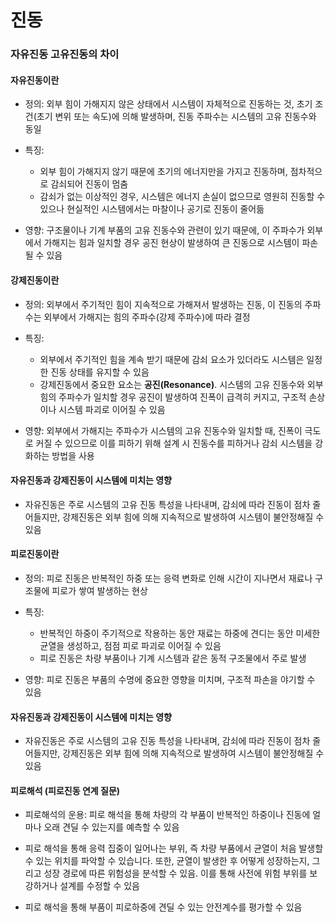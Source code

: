 # 진동

### 자유진동 고유진동의 차이

#### 자유진동이란

- 정의: 외부 힘이 가해지지 않은 상태에서 시스템이 자체적으로 진동하는 것, 초기 조건(초기 변위 또는 속도)에 의해 발생하며, 진동 주파수는 시스템의 고유 진동수와 동일

- 특징: 
    - 외부 힘이 가해지지 않기 때문에 초기의 에너지만을 가지고 진동하며, 점차적으로 감쇠되어 진동이 멈춤
    - 감쇠가 없는 이상적인 경우, 시스템은 에너지 손실이 없으므로 영원히 진동할 수 있으나 현실적인 시스템에서는 마찰이나 공기로 진동이 줄어듦

- 영향: 구조물이나 기계 부품의 고유 진동수와 관련이 있기 때문에, 이 주파수가 외부에서 가해지는 힘과 일치할 경우 공진 현상이 발생하여 큰 진동으로 시스템이 파손 될 수 있음


#### 강제진동이란

- 정의: 외부에서 주기적인 힘이 지속적으로 가해져서 발생하는 진동, 이 진동의 주파수는 외부에서 가해지는 힘의 주파수(강제 주파수)에 따라 결정

- 특징: 
    - 외부에서 주기적인 힘을 계속 받기 때문에 감쇠 요소가 있더라도 시스템은 일정한 진동 상태를 유지할 수 있음
    - 강제진동에서 중요한 요소는 **공진(Resonance)**. 시스템의 고유 진동수와 외부 힘의 주파수가 일치할 경우 공진이 발생하여 진폭이 급격히 커지고, 구조적 손상이나 시스템 파괴로 이어질 수 있음

- 영향: 외부에서 가해지는 주파수가 시스템의 고유 진동수와 일치할 때, 진폭이 극도로 커질 수 있으므로 이를 피하기 위해 설계 시 진동수를 피하거나 감쇠 시스템을 강화하는 방법을 사용

#### 자유진동과 강제진동이 시스템에 미치는 영향
- 자유진동은 주로 시스템의 고유 진동 특성을 나타내며, 감쇠에 따라 진동이 점차 줄어들지만, 강제진동은 외부 힘에 의해 지속적으로 발생하여 시스템이 불안정해질 수 있음


#### 피로진동이란

- 정의: 피로 진동은 반복적인 하중 또는 응력 변화로 인해 시간이 지나면서 재료나 구조물에 피로가 쌓여 발생하는 현상

- 특징: 
    - 반복적인 하중이 주기적으로 작용하는 동안 재료는 하중에 견디는 동안 미세한 균열을 생성하고, 점점 피로 파괴로 이어질 수 있음
    - 피로 진동은 차량 부품이나 기계 시스템과 같은 동적 구조물에서 주로 발생

- 영향: 피로 진동은 부품의 수명에 중요한 영향을 미치며, 구조적 파손을 야기할 수 있음

#### 자유진동과 강제진동이 시스템에 미치는 영향
- 자유진동은 주로 시스템의 고유 진동 특성을 나타내며, 감쇠에 따라 진동이 점차 줄어들지만, 강제진동은 외부 힘에 의해 지속적으로 발생하여 시스템이 불안정해질 수 있음


#### 피로해석 (피로진동 연계 질문)

- 피로해석의 운용: 피로 해석을 통해 차량의 각 부품이 반복적인 하중이나 진동에 얼마나 오래 견딜 수 있는지를 예측할 수 있음

- 피로 해석을 통해 응력 집중이 일어나는 부위, 즉 차량 부품에서 균열이 처음 발생할 수 있는 위치를 파악할 수 있습니다. 또한, 균열이 발생한 후 어떻게 성장하는지, 그리고 성장 경로에 따른 위험성을 분석할 수 있음. 이를 통해 사전에 위험 부위를 보강하거나 설계를 수정할 수 있음

- 피로 해석을 통해 부품이 피로하중에 견딜 수 있는 안전계수를 평가할 수 있음